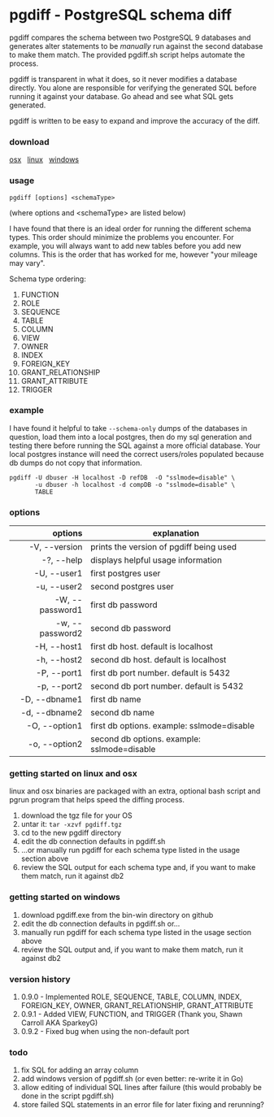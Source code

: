 # pgdiff - PostgreSQL schema diff

pgdiff compares the schema between two PostgreSQL 9 databases and generates alter statements to be *manually* run against the second database to make them match.  The provided pgdiff.sh script helps automate the process.  

pgdiff is transparent in what it does, so it never modifies a database directly. You alone are responsible for verifying the generated SQL before running it against your database.  Go ahead and see what SQL gets generated.

pgdiff is written to be easy to expand and improve the accuracy of the diff.


### download
[osx](https://github.com/joncrlsn/pgdiff/raw/master/bin-osx/pgdiff "OSX version") &nbsp; [linux](https://github.com/joncrlsn/pgdiff/raw/master/bin-linux/pgdiff "Linux version") &nbsp; [windows](https://github.com/joncrlsn/pgdiff/raw/master/bin-win/pgdiff.exe "Windows version")


### usage
	pgdiff [options] <schemaType>

(where options and &lt;schemaType&gt; are listed below)

I have found that there is an ideal order for running the different schema types.  This order should minimize the problems you encounter.  For example, you will always want to add new tables before you add new columns.  This is the order that has worked for me, however "your mileage may vary".

Schema type ordering:

1. FUNCTION
1. ROLE
1. SEQUENCE
1. TABLE
1. COLUMN
1. VIEW
1. OWNER
1. INDEX
1. FOREIGN\_KEY
1. GRANT\_RELATIONSHIP
1. GRANT\_ATTRIBUTE
1. TRIGGER


### example
I have found it helpful to take ```--schema-only``` dumps of the databases in question, load them into a local postgres, then do my sql generation and testing there before running the SQL against a more official database. Your local postgres instance will need the correct users/roles populated because db dumps do not copy that information.

```
pgdiff -U dbuser -H localhost -D refDB  -O "sslmode=disable" \
       -u dbuser -h localhost -d compDB -o "sslmode=disable" \
       TABLE 
```


### options

options           | explanation 
----------------: | ------------------------------------
  -V, --version   | prints the version of pgdiff being used
  -?, --help      | displays helpful usage information
  -U, --user1     | first postgres user
  -u, --user2     | second postgres user
  -W, --password1 | first db password
  -w, --password2 | second db password
  -H, --host1     | first db host. default is localhost
  -h, --host2     | second db host. default is localhost
  -P, --port1     | first db port number. default is 5432
  -p, --port2     | second db port number. default is 5432
  -D, --dbname1   | first db name
  -d, --dbname2   | second db name
  -O, --option1   | first db options. example: sslmode=disable
  -o, --option2   | second db options. example: sslmode=disable


### getting started on linux and osx

linux and osx binaries are packaged with an extra, optional bash script and pgrun program that helps speed the diffing process. 

1. download the tgz file for your OS
1. untar it:  ```tar -xzvf pgdiff.tgz```
1. cd to the new pgdiff directory
1. edit the db connection defaults in pgdiff.sh 
1. ...or manually run pgdiff for each schema type listed in the usage section above
1. review the SQL output for each schema type and, if you want to make them match, run it against db2 


### getting started on windows

1. download pgdiff.exe from the bin-win directory on github
1. edit the db connection defaults in pgdiff.sh or...
1. manually run pgdiff for each schema type listed in the usage section above
1. review the SQL output and, if you want to make them match, run it against db2 


### version history
1. 0.9.0 - Implemented ROLE, SEQUENCE, TABLE, COLUMN, INDEX, FOREIGN\_KEY, OWNER, GRANT\_RELATIONSHIP, GRANT\_ATTRIBUTE
1. 0.9.1 - Added VIEW, FUNCTION, and TRIGGER (Thank you, Shawn Carroll AKA SparkeyG)
1. 0.9.2 - Fixed bug when using the non-default port


### todo
1. fix SQL for adding an array column
1. add windows version of pgdiff.sh (or even better: re-write it in Go)
1. allow editing of individual SQL lines after failure (this would probably be done in the script pgdiff.sh)
1. store failed SQL statements in an error file for later fixing and rerunning?
